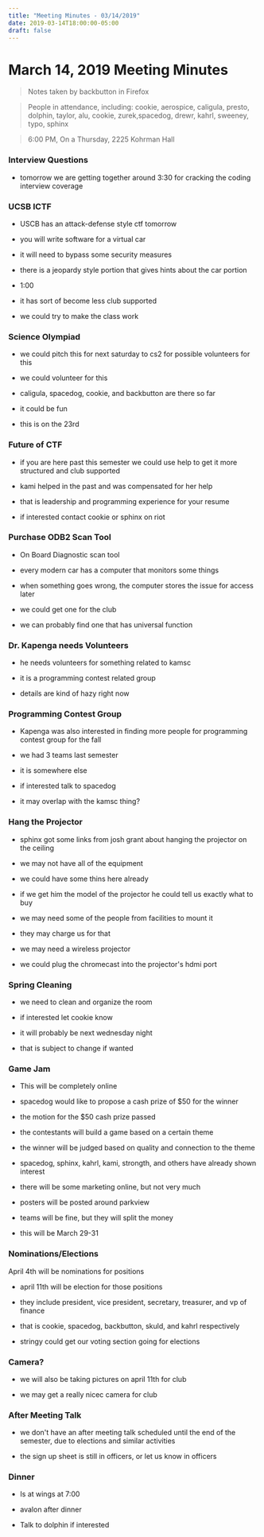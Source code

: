 ```yaml
---
title: "Meeting Minutes - 03/14/2019"
date: 2019-03-14T18:00:00-05:00
draft: false
---
```


# March 14, 2019 Meeting Minutes
> Notes taken by backbutton in Firefox

> People in attendance, including: cookie, aerospice, caligula, presto, dolphin, taylor, alu, cookie, zurek,spacedog, drewr, kahrl, sweeney, typo, sphinx

> 6:00 PM, On a Thursday, 2225 Kohrman Hall

### Interview Questions

* tomorrow we are getting together around 3:30 for cracking the coding interview coverage

### UCSB ICTF

* USCB has an attack-defense style ctf tomorrow

* you will write software for a virtual car

* it will need to bypass some security measures

* there is a jeopardy style portion that gives hints about the car portion

* 1:00 

* it has sort of become less club supported

* we could try to make the class work

### Science Olympiad

* we could pitch this for next saturday to cs2 for possible volunteers for this

* we could volunteer for this

* caligula, spacedog, cookie, and backbutton are there so far

* it could be fun

* this is on the 23rd

### Future of CTF

* if you are here past this semester we could use help to get it more structured and club supported

* kami helped in the past and was compensated for her help

* that is leadership and programming experience for your resume

* if interested contact cookie or sphinx on riot

### Purchase ODB2 Scan Tool

* On Board Diagnostic scan tool

* every modern car has a computer that monitors some things

* when something goes wrong, the computer stores the issue for access later

* we could get one for the club

* we can probably find one that has universal function

### Dr. Kapenga needs Volunteers

* he needs volunteers for something related to kamsc

* it is a programming contest related group

* details are kind of hazy right now

### Programming Contest Group

* Kapenga was also interested in finding more people for programming contest group for the fall

* we had 3 teams last semester

* it is somewhere else

* if interested talk to spacedog

* it may overlap with the kamsc thing?

### Hang the Projector

* sphinx got some links from josh grant about hanging the projector on the ceiling

* we may not have all of the equipment

* we could have some thins here already

* if we get him the model of the projector he could tell us exactly what to buy

* we may need some of the people from facilities to mount it

* they may charge us for that

* we may need a wireless projector

* we could plug the chromecast into the projector's hdmi port

### Spring Cleaning

* we need to clean and organize the room

* if interested let cookie know

* it will probably be next wednesday night 

* that is subject to change if wanted

### Game Jam

* This will be completely online

* spacedog would like to propose a cash prize of $50 for the winner

* the motion for the $50 cash prize passed

* the contestants will build a game based on a certain theme

* the winner will be judged based on quality and connection to the theme

* spacedog, sphinx, kahrl, kami, strongth, and others have already shown interest

* there will be some marketing online, but not very much

* posters will be posted around parkview

* teams will be fine, but they will split the money

* this will be March 29-31

### Nominations/Elections

April 4th will be nominations for positions

* april 11th will be election for those positions

* they include president, vice president, secretary, treasurer, and vp of finance

* that is cookie, spacedog, backbutton, skuld, and kahrl respectively

* stringy could get our voting section going for elections

### Camera?

* we will also be taking pictures on april 11th for club

* we may get a really nicec camera for club

### After Meeting Talk

* we don't have an after meeting talk scheduled until the end of the semester, due to elections and similar activities

* the sign up sheet is still in officers, or let us know in officers

### Dinner

* Is at wings at 7:00

* avalon after dinner

* Talk to dolphin if interested
